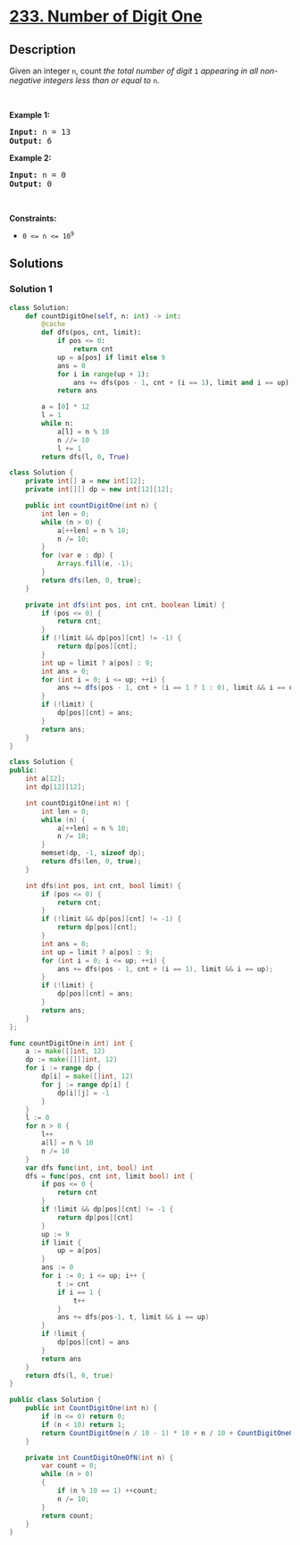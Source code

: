 # [233. Number of Digit One](https://leetcode.com/problems/number-of-digit-one)


## Description

<p>Given an integer <code>n</code>, count <em>the total number of digit </em><code>1</code><em> appearing in all non-negative integers less than or equal to</em> <code>n</code>.</p>

<p>&nbsp;</p>
<p><strong class="example">Example 1:</strong></p>

<pre>
<strong>Input:</strong> n = 13
<strong>Output:</strong> 6
</pre>

<p><strong class="example">Example 2:</strong></p>

<pre>
<strong>Input:</strong> n = 0
<strong>Output:</strong> 0
</pre>

<p>&nbsp;</p>
<p><strong>Constraints:</strong></p>

<ul>
	<li><code>0 &lt;= n &lt;= 10<sup>9</sup></code></li>
</ul>

## Solutions

### Solution 1

<!-- tabs:start -->

```python
class Solution:
    def countDigitOne(self, n: int) -> int:
        @cache
        def dfs(pos, cnt, limit):
            if pos <= 0:
                return cnt
            up = a[pos] if limit else 9
            ans = 0
            for i in range(up + 1):
                ans += dfs(pos - 1, cnt + (i == 1), limit and i == up)
            return ans

        a = [0] * 12
        l = 1
        while n:
            a[l] = n % 10
            n //= 10
            l += 1
        return dfs(l, 0, True)
```

```java
class Solution {
    private int[] a = new int[12];
    private int[][] dp = new int[12][12];

    public int countDigitOne(int n) {
        int len = 0;
        while (n > 0) {
            a[++len] = n % 10;
            n /= 10;
        }
        for (var e : dp) {
            Arrays.fill(e, -1);
        }
        return dfs(len, 0, true);
    }

    private int dfs(int pos, int cnt, boolean limit) {
        if (pos <= 0) {
            return cnt;
        }
        if (!limit && dp[pos][cnt] != -1) {
            return dp[pos][cnt];
        }
        int up = limit ? a[pos] : 9;
        int ans = 0;
        for (int i = 0; i <= up; ++i) {
            ans += dfs(pos - 1, cnt + (i == 1 ? 1 : 0), limit && i == up);
        }
        if (!limit) {
            dp[pos][cnt] = ans;
        }
        return ans;
    }
}
```

```cpp
class Solution {
public:
    int a[12];
    int dp[12][12];

    int countDigitOne(int n) {
        int len = 0;
        while (n) {
            a[++len] = n % 10;
            n /= 10;
        }
        memset(dp, -1, sizeof dp);
        return dfs(len, 0, true);
    }

    int dfs(int pos, int cnt, bool limit) {
        if (pos <= 0) {
            return cnt;
        }
        if (!limit && dp[pos][cnt] != -1) {
            return dp[pos][cnt];
        }
        int ans = 0;
        int up = limit ? a[pos] : 9;
        for (int i = 0; i <= up; ++i) {
            ans += dfs(pos - 1, cnt + (i == 1), limit && i == up);
        }
        if (!limit) {
            dp[pos][cnt] = ans;
        }
        return ans;
    }
};
```

```go
func countDigitOne(n int) int {
	a := make([]int, 12)
	dp := make([][]int, 12)
	for i := range dp {
		dp[i] = make([]int, 12)
		for j := range dp[i] {
			dp[i][j] = -1
		}
	}
	l := 0
	for n > 0 {
		l++
		a[l] = n % 10
		n /= 10
	}
	var dfs func(int, int, bool) int
	dfs = func(pos, cnt int, limit bool) int {
		if pos <= 0 {
			return cnt
		}
		if !limit && dp[pos][cnt] != -1 {
			return dp[pos][cnt]
		}
		up := 9
		if limit {
			up = a[pos]
		}
		ans := 0
		for i := 0; i <= up; i++ {
			t := cnt
			if i == 1 {
				t++
			}
			ans += dfs(pos-1, t, limit && i == up)
		}
		if !limit {
			dp[pos][cnt] = ans
		}
		return ans
	}
	return dfs(l, 0, true)
}
```

```cs
public class Solution {
    public int CountDigitOne(int n) {
        if (n <= 0) return 0;
        if (n < 10) return 1;
        return CountDigitOne(n / 10 - 1) * 10 + n / 10 + CountDigitOneOfN(n / 10) * (n % 10 + 1) + (n % 10 >= 1 ? 1 : 0);
    }

    private int CountDigitOneOfN(int n) {
        var count = 0;
        while (n > 0)
        {
            if (n % 10 == 1) ++count;
            n /= 10;
        }
        return count;
    }
}
```

<!-- tabs:end -->

<!-- end -->
